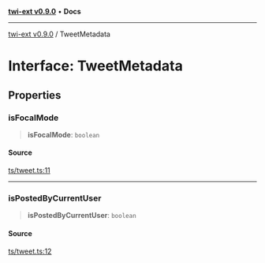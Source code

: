 [**twi-ext v0.9.0**](../README.md) • **Docs**

***

[twi-ext v0.9.0](../README.md) / TweetMetadata

# Interface: TweetMetadata

## Properties

### isFocalMode

> **isFocalMode**: `boolean`

#### Source

[ts/tweet.ts:11](https://github.com/Robot-Inventor/twi-ext/blob/a3024ee2cc960c967706ac7e4d07372c4b58d2b4/src/ts/tweet.ts#L11)

***

### isPostedByCurrentUser

> **isPostedByCurrentUser**: `boolean`

#### Source

[ts/tweet.ts:12](https://github.com/Robot-Inventor/twi-ext/blob/a3024ee2cc960c967706ac7e4d07372c4b58d2b4/src/ts/tweet.ts#L12)
